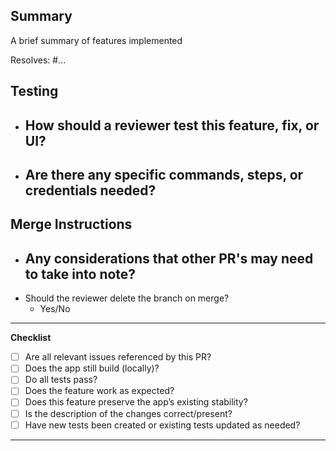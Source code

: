 ## Summary

A brief summary of features implemented

Resolves: #...

## Testing

- How should a reviewer test this feature, fix, or UI?
     - 
- Are there any specific commands, steps, or credentials needed?
     - 

## Merge Instructions

- Any considerations that other PR's may need to take into note? 
     - 
- Should the reviewer delete the branch on merge? 
     - Yes/No

---

**Checklist**
- [ ] Are all relevant issues referenced by this PR?
- [ ] Does the app still build (locally)?
- [ ] Do all tests pass?
- [ ] Does the feature work as expected?
- [ ] Does this feature preserve the app’s existing stability?  
- [ ] Is the description of the changes correct/present?
- [ ] Have new tests been created or existing tests updated as needed?

---

